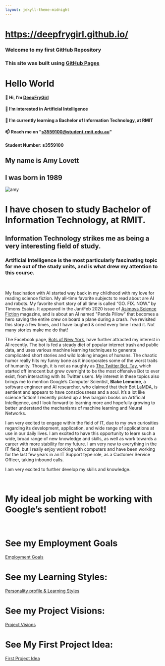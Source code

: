 ```yaml
---
layout: jekyll-theme-midnight
---
```



# https://deepfrygirl.github.io/

### Welcome to my first GitHub Repository
### This site was built using <a href="https://pages.github.com/">GitHub Pages</a>

# Hello World

#### 👋 Hi, I’m <a href="https://github.com/DeepFryGirl">DeepFryGirl</a> 
#### 👀 I’m interested in Artificial Intelligence
#### 🌱 I’m currently learning a Bachelor of Information Technology, at RMIT
#### 📫 Reach me on "s3559100@student.rmit.edu.au"
####   Student Number: s3559100
## My name is Amy Lovett
## I was born in 1989
![amy](https://user-images.githubusercontent.com/107126263/175754763-dcf9a972-f164-4b81-a860-44e789470350.jpg)

# I have chosen to study Bachelor of Information Technology, at RMIT.
## Information Technology strikes me as being a very interesting field of study. 
### Artificial Intelligence is the most particularly fascinating topic for me out of the study units, and is what drew my attention to this course. 
<br>
<p> My fascination with AI started way back in my childhood with my love for reading science fiction. My all-time favorite subjects to read about are AI and robots. My favorite short story of all time is called “GO. FIX. NOW.” by Timons Esaias. It appeared in the Jan/Feb 2020 issue of <a href="https://www.asimovs.com/">Asimovs Science Fiction</a> magazine, and is about an AI named "Panda Pillow" that becomes a hero saving the entire crew on board a plane during a crash. I’ve revisited this story a few times, and I have laughed & cried every time I read it. Not many stories make me do that! <p>
<p> The Facebook page, <a href="https://www.facebook.com/botsofnewyork/">Bots of New York</a>, have further attracted my interest in AI recently. The bot is fed a steady diet of popular internet trash and public data, and uses various machine learning techniques to generate complicated short stories and wild looking images of humans. The chaotic humor really hits my funny bone as it incorporates some of the worst traits of humanity. Though, it is not as naughty as  <a href="https://www.theverge.com/2016/3/24/11297050/tay-microsoft-chatbot-racist">The Twitter Bot, Tay</a>, which started off innocent but grew overnight to be the most offensive Bot to ever exist, from interacting with its Twitter users.
 My interest in these topics also brings me to mention Google’s Computer Scientist, <strong>Blake Lemoine</strong>, a software engineer and AI researcher, who claimed that their Bot <a href="https://www.abc.net.au/news/2022-06-13/google-ai-lamda-sentient-engineer-blake-lemoine-says/101147222">LaMDA</a>, is sentient and appears to have consciousness and a soul. It’s a lot like science fiction! I recently picked up a few bargain books on Artificial Intelligence, and I look forward to learning more and hopefully growing to better understand the mechanisms of machine learning and Neural Networks. <p/>
<p> I am very excited to engage within the field of IT, due to my own curiosities regarding its development, application, and wide range of applications at use in our daily lives. I am excited to have this opportunity to learn such a wide, broad range of new knowledge and skills, as well as work towards a career with more stability for my future. I am very new to everything in the IT field, but I really enjoy working with computers and have been working for the last few years in an IT Support type role, as a Customer Service Officer, taking inbound calls. <p/>
<p> I am very excited to further develop my skills and knowledge. </p>
<br>
 <h1> My ideal job might be working with Google’s sentient robot! </h1>


 <br>
<h1> See my Employment Goals </h1>
 <a href="https://github.com/DeepFryGirl/DeepFryGirl.github.io/blob/main/jobINDEX.md">Employment Goals</a>
<br>
 <h1> See my Learning Styles: </h1>
<a href="https://github.com/DeepFryGirl/DeepFryGirl.github.io/blob/main/personalityINDEX.md">Personality profile & Learning Styles</a>
<br>
<h1> See my Project Visions: </h1>
<a href="https://github.com/DeepFryGirl/DeepFryGirl.github.io/blob/main/ProjectIdeasINDEX.md">Project Visions</a>
<br>
<h1> See My First Project Idea: </h1>
<a href="https://github.com/DeepFryGirl/DeepFryGirl.github.io/blob/main/FirstProjectINDEX.md">First Project Idea</a>
<br>
